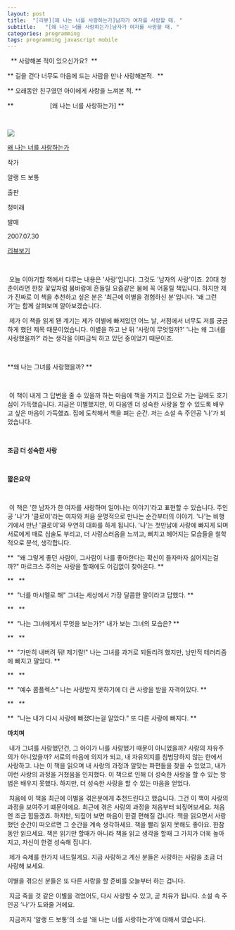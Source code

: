 ```yaml
---
layout: post
title:  "[리뷰][왜 나는 너를 사랑하는가]남자가 여자를 사랑할 때. "
subtitle:   "[왜 나는 너를 사랑하는가]남자가 여자를 사랑할 때. "
categories: programming
tags: programming javascript mobile
---
```

 
 

   ** 사랑해본 적이 있으신가요?  **

** 길을 걷다 너무도 마음에 드는 사람을 만나 사랑해본적.  **

** 오래동안 친구였던 아이에게 사랑을 느껴본 적. **

**                     [왜 나는 너를 사랑하는가] **

   

 

 

 [![](http://bookthumb.phinf.naver.net/cover/030/257/03025716.jpg?type=w150&udate=20130404)](http://book.naver.com/bookdb/book_detail.php?bid=3025716) 

 [ 왜 나는 너를 사랑하는가 ](http://book.naver.com/bookdb/book_detail.php?bid=3025716)

 

 작가 

 알랭 드 보통 

 출판 

 청미래 

 발매 

  2007.07.30  

 

  [리뷰보기](http://book.naver.com/bookdb/review.nhn?bid=3025716)  

 

 

 

   

  오늘 이야기할 책에서 다루는 내용은 '사랑'입니다. 그것도 '남자의 사랑'이죠. 20대 청춘이라면 한창 꽃잎처럼 봄바람에 흔들릴 요즘같은 봄에 꼭 어울릴 책입니다. 하지만 제가 진짜로 이 책을 추천하고 싶은 분은 '최근에 이별을 경험하신 분'입니다. '왜 그런가'는 함께 살펴보며 알아보겠습니다. 

  제가 이 책을 읽게 됀 계기는 제가 이별에 빠져있던 어느 날, 서점에서 너무도 저를 궁금하게 했던 제목 때문이었습니다. 이별을 하고 난 뒤 '사랑이 무엇일까?' '나는 왜 그녀를 사랑했을까?' 라는 생각을 이따금씩 하고 있던 중이었기 때문이죠. 

   

 **왜 나는 그녀를 사랑했을까? ** 

   

  이 책이 내게 그 답변을 줄 수 있을까 하는 마음에 책을 가지고 집으로 가는 길에도 호기심이 가득했습니다. 지금은 이별했지만, 이 다음엔 더 성숙한 사랑을 할 수 있도록 배우고 싶은 마음이 가득했죠. 집에 도착해서 책을 펴는 순간. 저는 소설 속 주인공 '나'가 되었습니다. 

   

 **조금 더 성숙한 사랑** 

   

 **짧은요약** 

   

  이 책은 '한 남자가 한 여자를 사랑하며 일어나는 이야기'라고 표현할 수 있습니다. 주인공 '나'가 '클로이'라는 여자와 처음 운명적으로 만나는 순간부터의 이야기. '나'는 비행기에서 만난 '클로이'와 우연히 대화를 하게 됩니다. '나'는 첫만남에 사랑에 빠지게 되며 서로에게 때로 심술도 부리고, 더 사랑스러움을 느끼고, 삐치고 헤어지는 모습들을 철학적으로 분석, 생각합니다. 

 **  "왜 그렇게 좋던 사람이, 그사람이 나를 좋아한다는 확신이 들자마자 싫어지는걸까?" 마르크스 주의는 사랑을 할때에도 어김없이 찾아온다. ** 

 **   ** 

 **  "너를 마시멜로 해" 그녀는 세상에서 가장 달콤한 말이라고 답했다. ** 

 **   ** 

 **  "나는 그녀에게서 무엇을 보는가?" 내가 보는 그녀의 모습은? ** 

 **   ** 

 **  "가만히 내버려 둬! 제기랄!" 나는 그녀를 과거로 되돌리려 했지만, 낭만적 테러리즘에 빠지고 말았다. ** 

 **   ** 

 **  "예수 콤플렉스" 나는 사랑받지 못하기에 더 큰 사랑을 받을 자격이있다. ** 

 **   ** 

 **  "나는 내가 다시 사랑에 빠졌다는걸 알았다." 또 다른 사랑에 빠지다. ** 

 **마치며** 

 내가 그녀를 사랑했던건, 그 아이가 나를 사랑했기 때문이 아니었을까? 사랑의 자유주의가 아니었을까? 서로의 마음에 의지가 되고, 내 자유의지를 침범당하지 않는 한에서 사랑하고. 나는 이 책을 읽으며 내 사랑의 과정과 알맞는 파편들을 찾을 수 있었고, 내가 이런 사랑의 과정을 거쳤음을 인지했다. 이 책으로 인해 더 성숙한 사랑을 할 수 있는 방법은 배우지 못했다. 하지만, 더 성숙한 사랑을 할 수 있는 마음을 얻었다.

 처음에 이 책을 최근에 이별을 겪은분에게 추천드린다고 했습니다. 그건 이 책이 사랑의 과정을 보여주기 떄문이에요. 최근에 겪은 사랑의 과정을 처음부터 되짚어보세요. 처음엔 조금 힘들겠죠. 하지만, 되짚어 보면 마음이 한결 편해질 겁니다. 책을 읽으면서 사랑했던 순간이 떠오르면 그 순간을 계속 생각하세요. 책을 빨리 읽지 못해도 좋아요. 한참동안 읽으세요. 책은 읽기만 할때가 아니라 책을 읽고 생각을 할때 그 가치가 더욱 높아지고, 자신이 한결 성숙해 집니다.

 제가 숙제를 한가지 내드릴게요. 지금 사랑하고 계신 분들은 사랑하는 사람을 조금 더 사랑해 보세요.

이별을 겪으신 분들은 또 다른 사랑을 할 준비를 오늘부터 하는 겁니다. 

 지금 죽을 것 같은 이별을 겪었어도, 다시 사랑할 수 있고, 곧 치유가 됩니다. 소설 속 주인공 '나'가 도와줄 거에요.

 지금까지 '알랭 드 보통'의 소설 '왜 나는 너를 사랑하는가'에 대해서 였습니다.

 